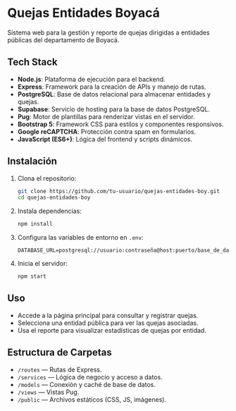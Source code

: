# Quejas Entidades Boyacá

Sistema web para la gestión y reporte de quejas dirigidas a entidades públicas del departamento de Boyacá.

## Tech Stack

- **Node.js**: Plataforma de ejecución para el backend.
- **Express**: Framework para la creación de APIs y manejo de rutas.
- **PostgreSQL**: Base de datos relacional para almacenar entidades y quejas.
- **Supabase**: Servicio de hosting para la base de datos PostgreSQL.
- **Pug**: Motor de plantillas para renderizar vistas en el servidor.
- **Bootstrap 5**: Framework CSS para estilos y componentes responsivos.
- **Google reCAPTCHA**: Protección contra spam en formularios.
- **JavaScript (ES6+)**: Lógica del frontend y scripts dinámicos.

## Instalación

1. Clona el repositorio:
   ```bash
   git clone https://github.com/tu-usuario/quejas-entidades-boy.git
   cd quejas-entidades-boy
   ```

2. Instala dependencias:
   ```bash
   npm install
   ```

3. Configura las variables de entorno en `.env`:
   ```
   DATABASE_URL=postgresql://usuario:contraseña@host:puerto/base_de_datos
   ```

4. Inicia el servidor:
   ```bash
   npm start
   ```

## Uso

- Accede a la página principal para consultar y registrar quejas.
- Selecciona una entidad pública para ver las quejas asociadas.
- Usa el reporte para visualizar estadísticas de quejas por entidad.

## Estructura de Carpetas

- `/routes` — Rutas de Express.
- `/services` — Lógica de negocio y acceso a datos.
- `/models` — Conexión y caché de base de datos.
- `/views` — Vistas Pug.
- `/public` — Archivos estáticos (CSS, JS, imágenes).


